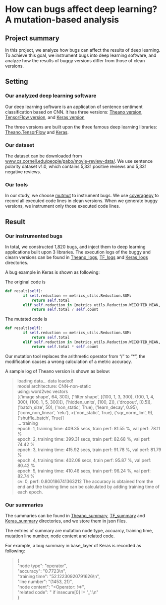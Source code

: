 # How can bugs affect deep learning? A mutation-based analysis

## Project summary

In this project, we analyze how bugs can affect the results of deep learning. To achieve this goal, we instrument bugs into deep learning software, and analyze how the results of buggy versions differ from those of clean versions. 

## Setting
### Our analyzed deep learning software

Our deep learning software is an application of sentence sentiment classification based on CNN. It has three versions: [Theano version](https://github.com/yoonkim/CNN_sentence), [TensorFlow version](https://github.com/dennybritz/cnn-text-classification-tf), and [Keras version](https://github.com/alexander-rakhlin/CNN-for-Sentence-Classification-in-Keras)

The three versions are built upon the three famous deep learning libraries: [Theano](https://github.com/Theano/Theano),[TensorFlow](https://github.com/tensorflow/tensorflow) and [Keras](https://github.com/keras-team/keras).

### Our dataset

The dataset can be downloaded from www.cs.cornell.edu/people/pabo/movie-review-data/. We use sentence polarity dataset v1.0, which contains 5,331 positive reviews and 5,331 negative reviews. 

### Our tools

In our study, we choose [mutmut](https://github.com/boxed/mutmut) to instrument bugs. We use [coveragepy](https://github.com/nedbat/coveragepy) to record all executed code lines in clean versions. When we generate buggy versions, we instrument only those executed code lines.

## Result
### Our instrumented bugs

In total, we constructed 1,820 bugs, and inject them to deep learning applications built upon 3 libraries. The execution logs of the buggy and clearn versions can be found in [Theano_logs](https://github.com/bugdataupload/deeplearningbugs/tree/master/Theano_logs), [TF_logs](https://github.com/bugdataupload/deeplearningbugs/tree/master/TF_logs) and [Keras_logs](https://github.com/bugdataupload/deeplearningbugs/tree/master/Keras_logs) directories.


A bug example in Keras is shown as following:

The original code is

```Python
def result(self):
        if self.reduction == metrics_utils.Reduction.SUM:
            return self.total
        elif self.reduction in [metrics_utils.Reduction.WEIGHTED_MEAN, metrics_utils.Reduction.SUM_OVER_BATCH_SIZE]:
            return self.total / self.count
```
The mutated code is

```Python
def result(self):
        if self.reduction == metrics_utils.Reduction.SUM:
            return self.total
        elif self.reduction in [metrics_utils.Reduction.WEIGHTED_MEAN, metrics_utils.Reduction.SUM_OVER_BATCH_SIZE]:
            return self.total * self.count
```
Our mutation tool replaces the arithmetic operator from “/” to “*”, the modification causes a wrong calculation of a metric accuracy.

A sample log of Theano version is shown as below:

>loading data... data loaded!  
>model architecture: CNN-non-static  
>using: word2vec vectors  
>[('image shape', 64, 300), ('filter shape', [(100, 1, 3, 300), (100, 1, 4, 300), (100, 1, 5, 300)]), ('hidden_units', [100, 2]), ('dropout', [0.5]), ('batch_size', 50), ('non_static', True), ('learn_decay', 0.95), ('conv_non_linear', 'relu'), >('non_static', True), ('sqr_norm_lim', 9), ('shuffle_batch', True)]  
>... training  
>epoch: 1, training time: 409.35 secs, train perf: 81.55 %, val perf: 78.11 %  
>epoch: 2, training time: 399.31 secs, train perf: 82.68 %, val perf: 74.42 %  
>epoch: 3, training time: 415.92 secs, train perf: 91.78 %, val perf: 81.79 %  
>epoch: 4, training time: 402.08 secs, train perf: 95.87 %, val perf: 80.42 %  
>epoch: 5, training time: 410.46 secs, train perf: 96.24 %, val perf: 82.74 %  
>cv: 0, perf: 0.800186741363212
The accuracy is obtained from the end and the training time can be calculated by adding training time of each epoch. 

### Our summaries

The summaries can be found in [Theano_summary](https://github.com/bugdataupload/deeplearningbugs/tree/master/Theano_summary), [TF_summary](https://github.com/bugdataupload/deeplearningbugs/tree/master/TF_summary) and [Keras_summary](https://github.com/bugdataupload/deeplearningbugs/tree/master/Keras_summary) directories, and we store them in json files.

The entries of summary are mutation node type, accuarcy, training time, mutation line number, node content and related code.

For example, a bug summary in base_layer of Keras is recorded as following:


>{  
>    "node type": "operator",  
>    "accuracy": "0.7723\n",  
>    "training time": "52.12230920791626\n",  
>    "line number": "(1453, 21)",  
>    "node content": "<Operator: !=>",  
>    "related code": "    if insecure[0] != '_':\n"  
>  }  
